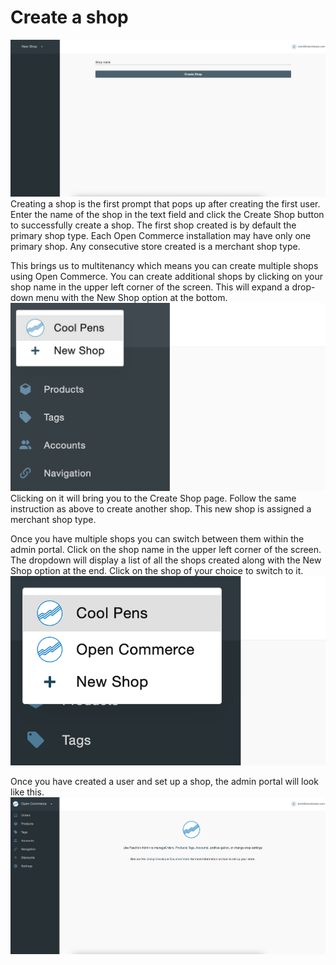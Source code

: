 # Create a shop

![Create shop](_assets/02-admin-create-shop.png)
Creating a shop is the first prompt that pops up after creating the first user. Enter the name of the shop in the text field and click the Create Shop button to successfully create a shop. The first shop created is by default the primary shop type. Each Open Commerce installation may have only one primary shop. Any consecutive store created is a merchant shop type.

This brings us to multitenancy which means you can create multiple shops using Open Commerce. You can create additional shops by clicking on your shop name in the upper left corner of the screen. This will expand a drop-down menu with the New Shop option at the bottom.
![Create second shop](_assets/02-admin-create-shop-2.png)
Clicking on it will bring you to the Create Shop page.
Follow the same instruction as above to create another shop. This new shop is assigned a merchant shop type.

Once you have multiple shops you can switch between them within the admin portal. Click on the shop name in the upper left corner of the screen. The dropdown will display a list of all the shops created along with the New Shop option at the end. Click on the shop of your choice to switch to it.
![Switch shop](_assets/02-admin-switch-shop.png)

Once you have created a user and set up a shop, the admin portal will look like this.
![Admin](_assets/02-admin-user-shop-setup.png)
